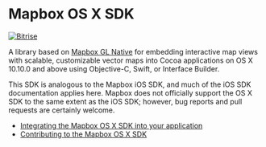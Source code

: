 # Mapbox OS X SDK

[![Bitrise](https://www.bitrise.io/app/155ef7da24b38dcd.svg?token=4KSOw_gd6WxTnvGE2rMttg&branch=master)](https://www.bitrise.io/app/155ef7da24b38dcd)

A library based on [Mapbox GL Native](../../README.md) for embedding interactive map views with scalable, customizable vector maps into Cocoa applications on OS X 10.10.0 and above using Objective-C, Swift, or Interface Builder.

This SDK is analogous to the Mapbox iOS SDK, and much of the iOS SDK documentation applies here. Mapbox does not officially support the OS X SDK to the same extent as the iOS SDK; however, bug reports and pull requests are certainly welcome.

* [Integrating the Mapbox OS X SDK into your application](INSTALL.md)
* [Contributing to the Mapbox OS X SDK](DEVELOPING.md)

